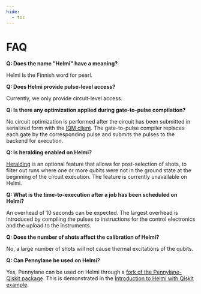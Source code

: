 ```yaml
---
hide:
  - toc
---
```



# FAQ

**Q: Does the name "Helmi" have a meaning?**

Helmi is the Finnish word for pearl.

**Q: Does Helmi provide pulse-level access?**

Currently, we only provide circuit-level access.

**Q: Is there any optimization applied during gate-to-pulse compilation?**

No circuit optimization is performed after the circuit has been submitted in serialized form with the [IQM client](https://iqm-finland.github.io/iqm-client/). The gate-to-pulse compiler replaces each gate by the corresponding pulse and submits the pulses to the backend for execution.

**Q: Is heralding enabled on Helmi?**

[Heralding](https://iqm-finland.github.io/iqm-client/api/iqm.iqm_client.iqm_client.HeraldingMode.html#iqm.iqm_client.iqm_client.HeraldingMode) is an optional feature that allows for post-selection of shots, to filter out runs where one or more qubits were not in the ground state at the beginning of the circuit execution. The feature is currently unavailable on Helmi.

**Q: What is the time-to-execution after a job has been scheduled on Helmi?**

An overhead of 10 seconds can be expected. The largest overhead is introduced by compiling the pulses to instructions for the control electronics and the upload to the instruments.

**Q: Does the number of shots affect the calibration of Helmi?**

No, a large number of shots will not cause thermal excitations of the qubits.

**Q: Can Pennylane be used on Helmi?**

Yes, Pennylane can be used on Helmi through a [fork of the Pennylane-Qiskit package](https://github.com/NordIQuEst/pennylane-qiskit/tree/support-num-qubits). This is demonstrated in the [Introduction to Helmi with Qiskit example](examples/intro-to-helmi-qiskit.ipynb#pennylane-qiskit).
